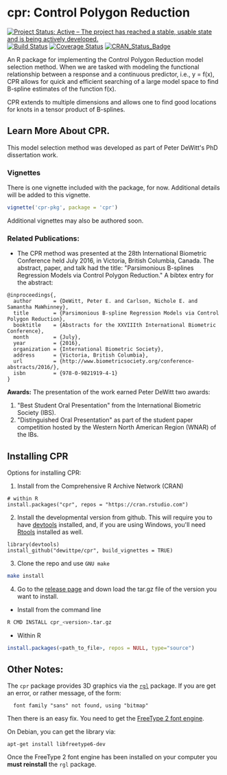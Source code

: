 # cpr: Control Polygon Reduction

[![Project Status: Active – The project has reached a stable, usable state and is being actively developed.](http://www.repostatus.org/badges/latest/active.svg)](http://www.repostatus.org/#active)
[![Build Status](https://travis-ci.com/dewittpe/cpr.svg?token=jowN3QrQKY7UdmTc4Efp&branch=master)](https://travis-ci.com/dewittpe/cpr)
[![Coverage Status](https://img.shields.io/codecov/c/github/dewittpe/cpr/master.svg)](https://codecov.io/github/dewittpe/cpr?branch=master)
[![CRAN_Status_Badge](http://www.r-pkg.org/badges/version/cpr)](https://cran.r-project.org/package=cpr)

An R package for implementing the Control Polygon Reduction model
selection method.  When we are tasked with modeling the functional relationship
between a response and a continuous predictor, i.e., y = f(x), CPR allows for quick and
efficient searching of a large model space to find B-spline estimates of the
function f(x).  

CPR extends to multiple dimensions and allows one to find good locations for
knots in a tensor product of B-splines.

## Learn More About CPR.
This model selection method was developed as part of Peter DeWitt's PhD
dissertation work.  

### Vignettes

There is one vignette included with the package, for now.  Additional details
will be added to this vignette.

```r
vignette('cpr-pkg', package = 'cpr')
```

Additional vignettes may also be authored soon.

### Related Publications:

* The CPR method was presented at the 28th International Biometric Conference
  held July 2016, in Victoria, British Columbia, Canada.  The abstract, paper,
  and talk had the title: 
  "Parsimonious B-splines Regression Models via Control Polygon
  Reduction."  A bibtex entry for the abstract:

```
@inproceedings{,
  author       = {DeWitt, Peter E. and Carlson, Nichole E. and Samantha MaWhinney},
  title        = {Parsimonious B-spline Regression Models via Control Polygon Reduction},
  booktitle    = {Abstracts for the XXVIIIth International Biometric Conference},
  month        = {July},
  year         = {2016},
  organization = {International Biometric Society},
  address      = {Victoria, British Columbia},
  url          = {http://www.biometricsociety.org/conference-abstracts/2016/},
  isbn         = {978-0-9821919-4-1}
}
```

**Awards:** The presentation of the work earned Peter DeWitt two awards:

1. "Best Student Oral Presentation" from the International Biometric Society
   (IBS).
2. "Distinguished Oral Presentation" as part of the student
   paper competition hosted by the Western North American Region
   (WNAR) of the IBs.

## Installing CPR
Options for installing CPR:
1. Install from the Comprehensive R Archive Network (CRAN)

```
# within R
install.packages("cpr", repos = "https://cran.rstudio.com")
```

2. Install the developmental version from github.  This will require you to have
   [devtools](https://github.com/hadley/devtools) installed, and, if you are
   using Windows, you'll need
   [Rtools](https://cran.r-project.org/bin/windows/Rtools/) installed as well.

```
library(devtools)
install_github("dewittpe/cpr", build_vignettes = TRUE)
```

3. Clone the repo and use `GNU make`

```bash
make install
```

4. Go to the [release page](https://github.com/dewittpe/cpr/releases) and down
   load the tar.gz file of the version you want to install.

  * Install from the command line

```bash
R CMD INSTALL cpr_<version>.tar.gz
```

  * Within R

```r
install.packages(<path_to_file>, repos = NULL, type="source")
```

## Other Notes:
The `cpr` package provides 3D graphics via the
[`rgl`](https://CRAN.R-project.org/package=rgl) package.  If you are get an
error, or rather message, of the form:
```
  font family "sans" not found, using "bitmap"
```
Then there is an easy fix.  You need to get the [FreeType 2 font
engine](https://www.freetype.org/).  

On Debian, you can get the library via:

```
apt-get install libfreetype6-dev
```

Once the FreeType 2 font engine has been installed on your computer you **must
reinstall** the `rgl` package.
